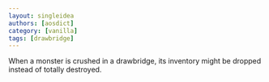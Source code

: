 ```yaml
---
layout: singleidea
authors: [aosdict]
category: [vanilla]
tags: [drawbridge]
---
```

When a monster is crushed in a drawbridge, its inventory might be dropped instead of totally destroyed.

